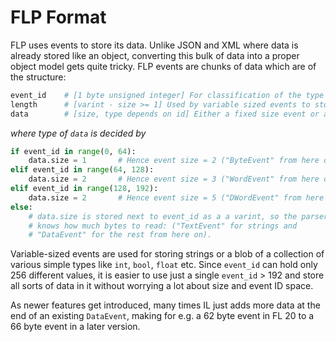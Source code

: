 # FLP Format

FLP uses events to store its data. Unlike JSON and XML where data is already stored like an object, converting this bulk of data into a proper object model gets quite tricky. FLP events are chunks of data which are of the structure:

```Python
event_id    # [1 byte unsigned integer] For classification of the type of event
length      # [varint - size >= 1] Used by variable sized events to store length of data
data        # [size, type depends on id] Either a fixed size event or a variable sized event 
```

*where type of `data` is decided by*

```Python
if event_id in range(0, 64):
    data.size = 1       # Hence event size = 2 ("ByteEvent" from here on)
elif event_id in range(64, 128):
    data.size = 2       # Hence event size = 3 ("WordEvent" from here on)
elif event_id in range(128, 192):
    data.size = 2       # Hence event size = 5 ("DWordEvent" from here on)
else:
    # data.size is stored next to event_id as a a varint, so the parser
    # knows how much bytes to read: ("TextEvent" for strings and
    # "DataEvent" for the rest from here on).
```

Variable-sized events are used for storing strings or a blob of a collection of various simple types like `int`, `bool`, `float` etc. Since `event_id` can hold only 256 different values, it is easier to use just a single `event_id` > 192 and store all sorts of data in it without worrying a lot about size and event ID space.

As newer features get introduced, many times IL just adds more data at the end of an existing `DataEvent`, making for e.g. a 62 byte event in FL 20 to a 66 byte event in a later version.